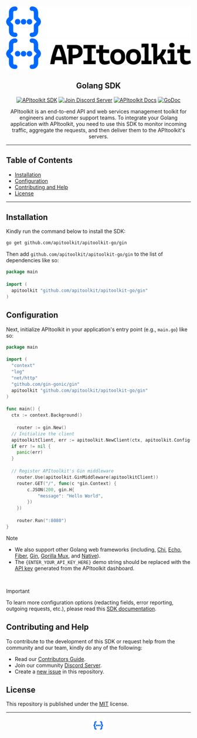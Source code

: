 <div align="center">

![APItoolkit's Logo](https://github.com/apitoolkit/.github/blob/main/images/logo-white.svg?raw=true#gh-dark-mode-only)
![APItoolkit's Logo](https://github.com/apitoolkit/.github/blob/main/images/logo-black.svg?raw=true#gh-light-mode-only)

## Golang SDK

[![APItoolkit SDK](https://img.shields.io/badge/APItoolkit-SDK-0068ff?logo=go)](https://github.com/topics/apitoolkit-sdk) [![Join Discord Server](https://img.shields.io/badge/Chat-Discord-7289da)](https://apitoolkit.io/discord?utm_campaign=devrel&utm_medium=github&utm_source=sdks_readme) [![APItoolkit Docs](https://img.shields.io/badge/Read-Docs-0068ff)](https://apitoolkit.io/docs/sdks/golang?utm_campaign=devrel&utm_medium=github&utm_source=sdks_readme) [![GoDoc](https://godoc.org/github.com/apitoolkit/apitoolkit-go?status.svg)](https://godoc.org/github.com/apitoolkit/apitoolkit-go)

APItoolkit is an end-to-end API and web services management toolkit for engineers and customer support teams. To integrate your Golang application with APItoolkit, you need to use this SDK to monitor incoming traffic, aggregate the requests, and then deliver them to the APItoolkit's servers.

</div>

---

## Table of Contents

- [Installation](#installation)
- [Configuration](#configuration)
- [Contributing and Help](#contributing-and-help)
- [License](#license)

---

## Installation

Kindly run the command below to install the SDK:

```sh
go get github.com/apitoolkit/apitoolkit-go/gin
```

Then add `github.com/apitoolkit/apitoolkit-go/gin` to the list of dependencies like so:

```go
package main

import (
  apitoolkit "github.com/apitoolkit/apitoolkit-go/gin"
)
```

## Configuration

Next, initialize APItoolkit in your application's entry point (e.g., `main.go`) like so:

```go
package main

import (
  "context"
  "log"
  "net/http"
  "github.com/gin-gonic/gin"
  apitoolkit "github.com/apitoolkit/apitoolkit-go/gin"
)

func main() {
  ctx := context.Background()

	router := gin.New()
  // Initialize the client
  apitoolkitClient, err := apitoolkit.NewClient(ctx, apitoolkit.Config{APIKey: "{ENTER_YOUR_API_KEY_HERE}"})
  if err != nil {
    panic(err)
  }

  // Register APItoolkit's Gin middleware
	router.Use(apitoolkit.GinMiddleware(apitoolkitClient))
	router.GET("/", func(c *gin.Context) {
		c.JSON(200, gin.H{
			"message": "Hello World",
		})
	})

	router.Run(":8080")
}
```

> [!NOTE]
>
> - We also support other Golang web frameworks (including, [Chi](https://apitoolkit.io/docs/sdks/golang/chi?utm_campaign=devrel&utm_medium=github&utm_source=sdks_readme), [Echo](https://apitoolkit.io/docs/sdks/golang/echo?utm_campaign=devrel&utm_medium=github&utm_source=sdks_readme), [Fiber](https://apitoolkit.io/docs/sdks/golang/fiber?utm_campaign=devrel&utm_medium=github&utm_source=sdks_readme), [Gin](https://apitoolkit.io/docs/sdks/golang/gin?utm_campaign=devrel&utm_medium=github&utm_source=sdks_readme), [Gorilla Mux](https://apitoolkit.io/docs/sdks/golang/gorillamux?utm_campaign=devrel&utm_medium=github&utm_source=sdks_readme), and [Native](https://apitoolkit.io/docs/sdks/golang/native?utm_campaign=devrel&utm_medium=github&utm_source=sdks_readme)).
> - The `{ENTER_YOUR_API_KEY_HERE}` demo string should be replaced with the [API key](https://apitoolkit.io/docs/dashboard/settings-pages/api-keys?utm_campaign=devrel&utm_medium=github&utm_source=sdks_readme) generated from the APItoolkit dashboard.

<br />

> [!IMPORTANT]
>
> To learn more configuration options (redacting fields, error reporting, outgoing requests, etc.), please read this [SDK documentation](https://apitoolkit.io/docs/sdks/golang?utm_campaign=devrel&utm_medium=github&utm_source=sdks_readme).

## Contributing and Help

To contribute to the development of this SDK or request help from the community and our team, kindly do any of the following:

- Read our [Contributors Guide](https://github.com/apitoolkit/.github/blob/main/CONTRIBUTING.md).
- Join our community [Discord Server](https://apitoolkit.io/discord?utm_campaign=devrel&utm_medium=github&utm_source=sdks_readme).
- Create a [new issue](https://github.com/apitoolkit/apitoolkit-go/issues/new/choose) in this repository.

## License

This repository is published under the [MIT](LICENSE) license.

---

<div align="center">
    
<a href="https://apitoolkit.io?utm_campaign=devrel&utm_medium=github&utm_source=sdks_readme" target="_blank" rel="noopener noreferrer"><img src="https://github.com/apitoolkit/.github/blob/main/images/icon.png?raw=true" width="40" /></a>

</div>
